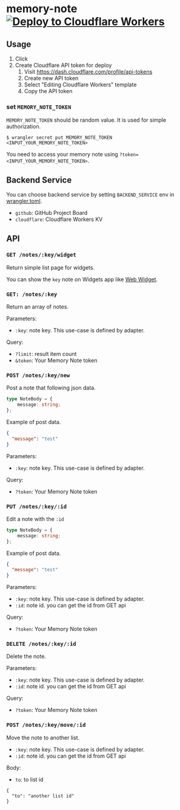 # memory-note [![Deploy to Cloudflare Workers](https://deploy.workers.cloudflare.com/button)](https://deploy.workers.cloudflare.com/?url=https://github.com/azu/memory-note)

## Usage

1. Click
2. Create Cloudflare API token for deploy
   1. Visit <https://dash.cloudflare.com/profile/api-tokens>
   2. Create new API token
   3. Select "Editing Cloudflare Workers" template
   4. Copy the API token

### set `MEMORY_NOTE_TOKEN`

`MEMORY_NOTE_TOKEN` should be random value. It is used for simple authorization.

```shell
$ wrangler secret put MEMORY_NOTE_TOKEN
<INPUT_YOUR_MEMORY_NOTE_TOKEN>
```

You need to access your memory note using `?token=<INPUT_YOUR_MEMORY_NOTE_TOKEN>`.

## Backend Service

You can choose backend service by setting `BACKEND_SERVICE` env in [wrangler.toml](./wrangler.toml).

- `github`: GitHub Project Board
- `cloudflare`: Cloudflare Workers KV

## API

### `GET /notes/:key/widget`

Return simple list page for widgets.

You can show the `key` note on Widgets app like [Web Widget](https://apps.apple.com/jp/app/web-widget-webpage-screenshot/id1561605396).

### `GET: /notes/:key`

Return an array of notes.

Parameters:

- `:key`: note key. This use-case is defined by adapter.

Query:

- `?limit`: result item count
- `&token`: Your Memory Note token

### `POST /notes/:key/new`

Post a note that following json data.

```typescript
type NoteBody = {
    message: string;
};
```

Example of post data.

```json
{
  "message": "test"
}
```

Parameters:

- `:key`: note key. This use-case is defined by adapter.

Query:

- `?token`: Your Memory Note token

### `PUT /notes/:key/:id`

Edit a note with the `:id`

```typescript
type NoteBody = {
    message: string;
};
```

Example of post data.

```json
{
  "message": "test"
}
```

Parameters:

- `:key`: note key. This use-case is defined by adapter.
- `:id`: note id. you can get the id from GET api

Query:

- `?token`: Your Memory Note token

### `DELETE /notes/:key/:id`

Delete the note.

Parameters:

- `:key`: note key. This use-case is defined by adapter.
- `:id`: note id. you can get the id from GET api

Query:

- `?token`: Your Memory Note token

### `POST /notes/:key/move/:id`

Move the note to another list.

- `:key`: note key. This use-case is defined by adapter.
- `:id`: note id. you can get the id from GET api

Body:

- `to`: to list id

```shell
{
  "to": "another list id"
}
```
